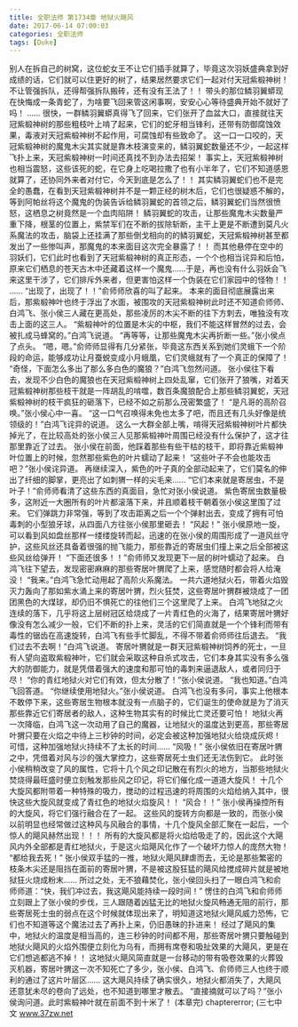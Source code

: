 ```yaml
---
title: 全职法师 第1734章 地狱火飓风
date: 2017-06-14 07:00:03
categories: 全职法师
tags: [Duke]
---
```


别人在拆自己的树窝，这位蛇女王不让它们插手就算了，毕竟这次羽妖盛典拿到好成绩的话，它们就可以住更好的树了，结果居然要求它们一起对付天冠紫椴神树！
不让管强拆队，还得帮强拆队搬砖，还有没有王法了！！
带头的那位鳞羽翼蟒现在快悔成一条青蛇了，为啥要飞回来管这闲事啊，安安心心等待盛典开始不就好了吗！
……
很快，一群鳞羽翼蟒真得飞了回来，它们张开了血盆大口，直接就往天冠紫椴神树的那些粗枝叶上啃了起来，它们的蛇牙相当锋利，还带有防御腐蚀效果，毒液对天冠紫椴神树不起作用，可腐蚀却有些致命了。
这一口一口咬的，天冠紫椴神树的魔鬼木尖其实就是靠木枝演变来的，鳞羽翼蛇数量还不少，一起这样飞扑上来，天冠紫椴神树一时间还真找不到办法去招架！
事实上，天冠紫椴神树也相当震怒，这些该死的蛇，在它身上吃喝拉撒了也有小半年了，它们不知道感恩就算了，还协同外来者对付它，今天到底是怎么了！！
其实鳞羽翼蛇们也不是完全的愚蠢，在看到天冠紫椴神树并不是一颗正经的树木后，它们也很疑惑不解的，等到阿帕丝将这个魔鬼的伪装告诉给鳞羽翼蛇的首领之后，鳞羽翼蛇们当然很愤怒，这栖息之树竟然是一个血肉陷阱！
鳞羽翼蛇的攻击，让那些魔鬼木尖数量严重下降，根茎的位置上，紫禁军们在不断的拔除斩断，主干上更是不断遭到莫凡火系魔法的攻击，脑袋上还挂满了那些倒戈相向的的鳞羽翼蛇，天冠紫椴神树甚至都发出了一些惨叫声，那魔鬼的本来面目这次完全暴露了！！
而其他悬停在空中的羽妖们，它们此时也看到了天冠紫椴神树的真正形态，一个个也相当诧异和后怕，原来它们栖息的苍天古木中还藏着这样一个魔鬼……于是，再也没有什么羽妖会飞来这里干涉了，它们排斥外来者，但更害怕这样一个伪装在它们家园中的怪物！！
……
“出现了，出现了！！”俞师师欣喜的叫了起来。
本来的面目彻底展露出来后，那紫椴神叶也终于浮出了水面，被围攻的天冠紫椴神树此时还不知道俞师师、白鸿飞、张小侯三人藏在更高处，那些凌厉的木尖不断的往下方刺去，唯独没有攻击上面的这三人。
“紫椴神叶的位置是木尖的中枢，我们不能这样冒然的过去，会被扎成马蜂窝的。”白鸿飞说道。
“再等等，让那些魔鬼木尖再折断一些。”张小侯点了点头。
“嗯，嗯。”俞师师显得有几分紧张，毕竟这东西关系到她们灵蛾下一个阶段的命运，能够成功让月蚕蜕变成小月蛾凰，它们灵蛾就有了一个真正的保障了！
“奇怪，下面怎么多出了那么多白色的魔狼？”白鸿飞忽然问道。
张小侯往下看去，发现不少白色的魔狼也在天冠紫椴神树上四处乱窜，它们张开了狼嘴，对着天冠紫椴神树那些枝干就是一阵胡乱的啃噬，数百条魔狼配合上那些鳞羽翼蛇，天冠紫椴神树的枝干疯狂的砸落下，已经不如之前那么茂密繁盛了！
“是凡哥的高阶召唤。”张小侯心中一喜。
“这一口气召唤得未免也太多了吧，而且还有几头好像是统领级的！”白鸿飞诧异的说道。
这么一大群全部上嘴，啃得天冠紫椴神树叶片都快掉光了，在比较高处的张小侯三人见那紫椴神叶周围已经没有什么保护了，这才往那里靠近了过去。
张小侯在前面，他踩着那些有些干枯的枝干，即将靠近紫椴神叶位置上的时候，忽然那些紫色的叶片蠕动了起来！
“这些叶子不会也能攻击吧？”张小侯诧异道。
再继续深入，紫色的叶子真的全部动起来了，它们莫名的伸出了纤细的脚掌，更亮出了如刺猬一样的尖毛来……
“它们本来就是寄居虫，不是叶子！”俞师师看清了这些东西的真面目，急忙对张小侯说道。
紫色寄居虫数量极多，这附近一大圈所有的叶片都滚落下来，并且顺着枝干朝着张小侯这里围了过来。
它们弹跳力非常强，等到了攻击距离之后一个个弹射出去，变成了拥有可怕毒刺的小型狼牙球，从四面八方往张小侯那里砸去！
“风起！”
张小侯原地一旋，可以看到风如盘丝那样一缕缕旋转而起，迅速的在张小侯的周围形成了一道风丝守护，这些风丝还具备着很强的抛飞能力，那些靠近的寄居虫们撞上来之后全部被这些风丝给弹开！
“下面还很多！！”俞师师又发现更下一层的树叶蠕动了起来。
白鸿飞往下望去，发现密密麻麻的那些寄居叶猬爬了上来，感觉随时都会将人给淹没！
“我来。”白鸿飞急忙动用起了高阶火系魔法。
一共六道地狱火石，带着火焰毁灭力轰向了那如紫水涌上来的寄居叶猬，烈火狂焚，这些寄居叶猬群被烧成了一团团黑色的大煤球，却仍旧不惧死亡的往他们三个这里爬了上来。
白鸿飞地狱之火连续的落下，几乎将这上层树冠区给烧成了一片青红色的火海了，结果寄居叶猬好像没有怎么减少一般，它们不断的扑上来，灵活的它们简直就是一个个锋利而带有毒性的锯齿在高速旋转，白鸿飞有些手忙脚乱，不得不带着俞师师往后退去。
“我们过去不去啊！”白鸿飞说道。
寄居叶猬就是一群天冠紫椴神树饲养的死士，一旦有人望向盗取紫椴神叶，它们就会采取这种自杀式攻击，它们本身其实没有多么强大的防御能力，就是凭借着强大的速度和那可怕的毒刺来逼退敌人，或者同归于尽！
“你的青红地狱火对它们有效，但太分散了！”张小侯说道。
“我也知道。”白鸿飞回答道。
“你继续使用地狱火。”张小侯说道。
白鸿飞也没有多问，事实上他根本不敢停下来，这些寄居生物根本就没有一点脑子的，它们诞生的使命就是为了消灭那些靠近它们寄居者的敌人，这种生物其实有的时候比亡灵还要可怕！
地狱火再一次降临，白鸿飞这一次动用了自己的魔器，让地狱火的温度达到更高，那些寄居叶猬只要在火焰之中待上三秒钟的时间，必定会被这种加强地狱火给烧成灰烬！
可惜，这种加强地狱火持续不了太长的时间……
“风吸！”
张小侯依旧在寄居叶猬之中，凭借着对风与沙的强大掌控力，这些寄居死士虫们还无法伤到它。
此时张小侯稍稍改变了风的属性，它将十几个风之印记散在有烈火的地方，当那些地狱火焚烧得最旺盛时便立刻触发那些风之印记，将它们催化成一道道大旋风！
十几个大旋风都附带着一种特殊的吸力，搅动的过程迅速的将周围的火焰给纳入其中，很快这些大旋风就变成了青红色的地狱火焰旋风！！
“风合！！”
张小侯再操控所有的大旋风，将它们强行融合在了一起。
这些风的旋转方向都是一致的，而张小侯以前明显也经常做过这种风与风融合的事情，十几个旋风全部汇聚在一起后，一个惊人的飓风赫然出现！！！
所有的大旋风都是将火焰给吸走了的，因此这个大飓风内外全部都是青红地狱火，于是这火焰飓风化作了一个破坏力惊人的庞然大物！
“都给我去死！”
张小侯双手猛的一推，地狱火飓风肆虐而去，无论是那些繁密的枝条木尖还是阻挡在面前的寄居叶猬，不是被这股狂猛的飓风给搅成碎片就是被地狱狂火烧成粉末……
所过之处，无不狼藉焚化，张小侯回头扫了一眼白鸿飞和俞师师道：“快，我们冲过去，我这飓风能持续一段时间！”
愣住的白鸿飞和俞师师立刻跟上了张小侯的步伐，三人跟随着凶猛无比的地狱火旋风畅通无阻的前行，那些寄居死士虫的弱点在这个时候就体现出来了，明知道这地狱火飓风威力恐怖，它们也不知道等这个魔法过去了再扑上来，仍旧愚昧的扑进来！
经过了飓风的集中，地狱火的温度是相当高的，连三秒钟的时间都不用，那些寄居叶猬只要触碰到地狱火飓风的火焰外围便立刻化为乌有，而拥有席卷和吸扯效果的大飓风，更是在它们想逃都逃不掉！！
这地狱火飓风简直就是一台移动的带有吸卷效果的火葬毁灭机器，寄居叶猬这一次不知死亡了多少，张小侯、白鸿飞、俞师师三人也终于顺利的通过了这片叶层区……
这大飓风持续了确实很久，地狱火都消失了，大飓风还意犹未尽的卷向了远处，也不知道到哪里才散去。
“直接摘就可以了吗？”张小侯询问道。此时紫椴神叶就在前面不到十米了！
(本章完)
chaptererror;
(三七中文 www.37zw.net